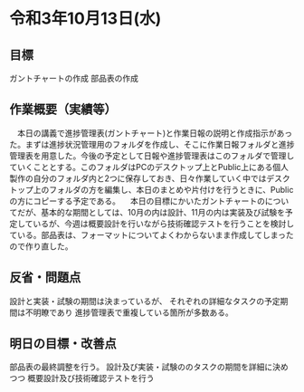 # 令和3年10月13日(水)

## 目標

ガントチャートの作成
部品表の作成

## 作業概要（実績等）								
			
　本日の講義で進捗管理表(ガントチャート)と作業日報の説明と作成指示があった。まずは進捗状況管理用のフォルダを作成し、そこに作業日報フォルダと進捗管理表を用意した。今後の予定として日報や進捗管理表はこのフォルダで管理していくこととする。このフォルダはPCのデスクトップ上とPublic上にある個人製作の自分のフォルダ内と2つに保存しておき、日々作業していく中ではデスクトップ上のフォルダの方を編集し、本日のまとめや片付けを行うときに、Publicの方にコピーする予定である。
　本日の目標にかいたガントチャートのについてだが、基本的な期間としては、10月の内は設計、11月の内は実装及び試験を予定しているが、今週は概要設計を行いながら技術確認テストを行うことを検討している。部品表は、フォーマットについてよくわからないまま作成してしまったので作り直した。


## 反省・問題点	

設計と実装・試験の期間は決まっているが、
それぞれの詳細なタスクの予定期間は不明瞭であり
進捗管理表で重複している箇所が多数ある。

							

## 明日の目標・改善点

部品表の最終調整を行う。
設計及び実装・試験ののタスクの期間を詳細に決めつつ
概要設計及び技術確認テストを行う


